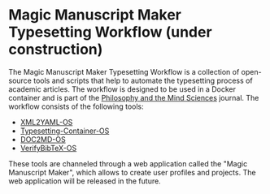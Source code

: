# Magic Manuscript Maker Typesetting Workflow (under construction)
The Magic Manuscript Maker Typesetting Workflow is a collection of open-source tools and scripts that help to automate the typesetting process of academic articles. The workflow is designed to be used in a Docker container and is part of the [Philosophy and the Mind Sciences](https://philosophymindscience.org/) journal. The workflow consists of the following tools:

- [XML2YAML-OS](https://github.com/phimisci/xml2yaml-os)
- [Typesetting-Container-OS](https://github.com/phimisci/typesetting-container-os)
- [DOC2MD-OS](https://github.com/phimisci/doc2md-os)
- [VerifyBibTeX-OS](https://github.com/phimisci/verifybibtex-os)

These tools are channeled through a web application called the "Magic Manuscript Maker", which allows to create user profiles and projects. The web application will be released in the future.
